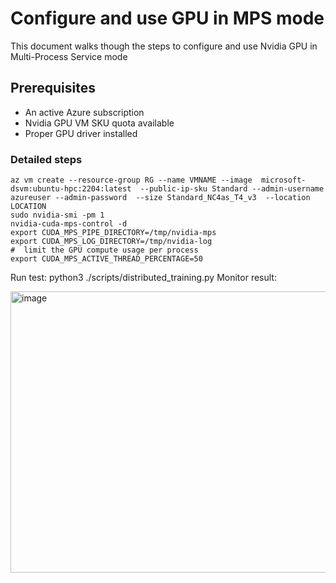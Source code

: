 # Configure and use GPU in MPS mode
This document walks though the steps to configure and use Nvidia GPU in Multi-Process Service mode

## Prerequisites
- An active Azure subscription
- Nvidia GPU VM SKU quota available
- Proper GPU driver installed

### Detailed steps
```
az vm create --resource-group RG --name VMNAME --image  microsoft-dsvm:ubuntu-hpc:2204:latest  --public-ip-sku Standard --admin-username azureuser --admin-password  --size Standard_NC4as_T4_v3  --location LOCATION
sudo nvidia-smi -pm 1
nvidia-cuda-mps-control -d
export CUDA_MPS_PIPE_DIRECTORY=/tmp/nvidia-mps
export CUDA_MPS_LOG_DIRECTORY=/tmp/nvidia-log
#  limit the GPU compute usage per process
export CUDA_MPS_ACTIVE_THREAD_PERCENTAGE=50

```

Run test: python3 ./scripts/distributed_training.py
Monitor result:

<img width="852" height="450" alt="image" src="https://github.com/user-attachments/assets/52319fec-30cf-4916-bf5b-48149c606e0d" />
